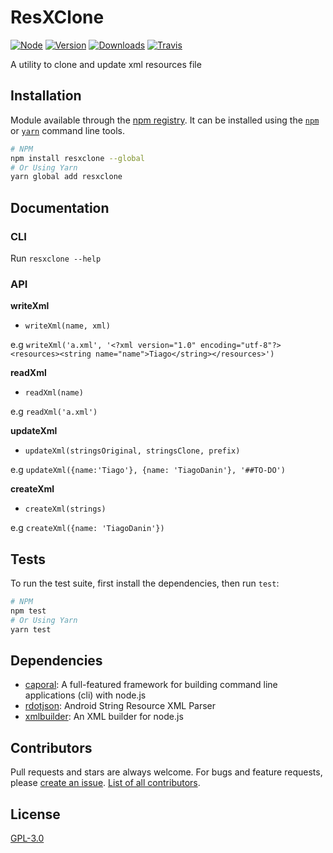 # ResXClone
[![Node](https://img.shields.io/node/v/resxclone.svg?style=flat-square)](https://npmjs.org/package/resxclone)
[![Version](https://img.shields.io/npm/v/resxclone.svg?style=flat-square)](https://npmjs.org/package/resxclone)
[![Downloads](https://img.shields.io/npm/dt/resxclone.svg?style=flat-square)](https://npmjs.org/package/resxclone)
[![Travis](https://img.shields.io/travis/TiagoDanin/resXClone.svg?branch=master&style=flat-square)](https://travis-ci.org/TiagoDanin/resXClone)

A utility to clone and update xml resources file


## Installation
Module available through the
[npm registry](https://www.npmjs.com/). It can be installed using the
[`npm`](https://docs.npmjs.com/getting-started/installing-npm-packages-locally)
or
[`yarn`](https://yarnpkg.com/en/)
command line tools.

```sh
# NPM
npm install resxclone --global
# Or Using Yarn
yarn global add resxclone
```

## Documentation
### CLI

Run `resxclone --help`

### API

**writeXml**
- `writeXml(name, xml)`

e.g `writeXml('a.xml', '<?xml version="1.0" encoding="utf-8"?><resources><string name="name">Tiago</string></resources>')`

**readXml**
- `readXml(name)`

e.g `readXml('a.xml')`

**updateXml**
- `updateXml(stringsOriginal, stringsClone, prefix)`

e.g `updateXml({name:'Tiago'}, {name: 'TiagoDanin'}, '##TO-DO')`

**createXml**
- `createXml(strings)`

e.g `createXml({name: 'TiagoDanin'})`

## Tests
To run the test suite, first install the dependencies, then run `test`:

```sh
# NPM
npm test
# Or Using Yarn
yarn test
```

## Dependencies
- [caporal](https://ghub.io/caporal): A full-featured framework for building command line applications (cli) with node.js
- [rdotjson](https://ghub.io/rdotjson): Android String Resource XML Parser
- [xmlbuilder](https://ghub.io/xmlbuilder): An XML builder for node.js


## Contributors
Pull requests and stars are always welcome. For bugs and feature requests, please [create an issue](https://github.com/TiagoDanin/resXClone/issues). [List of all contributors](https://github.com/TiagoDanin/resXClone/graphs/contributors).


## License
[GPL-3.0](LICENSE)
